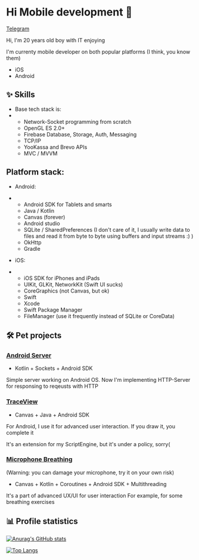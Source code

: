 # Hi Mobile development 👋

[Telegram](https://t.me/goodsingledamn)

Hi, I'm 20 years old boy with IT enjoying

I'm currenty mobile developer on both popular platforms
(I think, you know them)

* iOS
* Android

## ✨ Skills

* Base tech stack is:
* * Network-Socket programming from scratch
  * OpenGL ES 2.0+
  * Firebase Database, Storage, Auth, Messaging
  * TCP/IP
  * YooKassa and Brevo APIs
  * MVC / MVVM

## Platform stack:

* Android:
* * Android SDK for Tablets and smarts
  * Java / Kotlin
  * Canvas (forever)
  * Android studio
  * SQLite / SharedPreferences (I don't care of it, I usually write data to files and read it from byte to byte using buffers and input streams :) )
  * OkHttp
  * Gradle

* iOS:
* * iOS SDK for iPhones and iPads
  * UIKit, GLKit, NetworkKit (Swift UI sucks)
  * CoreGraphics (not Canvas, but ok)
  * Swift
  * Xcode
  * Swift Package Manager
  * FileManager (use it frequently instead of SQLite or CoreData)

## 🛠 Pet projects

### [Android Server](https://github.com/GoodDamn/SocketServer)

* Kotlin + Sockets + Android SDK

Simple server working on Android OS.
Now I'm implementing HTTP-Server for responsing to reqeusts with HTTP

### [TraceView](https://github.com/GoodDamn/TraceView)

* Canvas + Java + Android SDK

For Android, I use it for advanced user interaction.
If you draw it, you complete it

It's an extension for my ScriptEngine, but it's under a policy, sorry(

### [Microphone Breathing](https://github.com/GoodDamn/MicroBreath)
(Warning: you can damage your microphone, try it on your own risk)

* Canvas + Kotlin + Coroutines + Android SDK + Multithreading

It's a part of advanced UX/UI for user interaction
For example, for some breathing exercises

## 📊 Profile statistics
[![Anurag's GitHub stats](https://github-readme-stats.vercel.app/api?username=GoodDamn&theme=dark&count_private=true&include_all_commits=true&show_icons=true)](https://github.com/anuraghazra/github-readme-stats)

[![Top Langs](https://github-readme-stats.vercel.app/api/top-langs/?username=GoodDamn&show_icons=true&theme=dark&count_private=true&layout=donut-vertical&card_width=445&langs_count=4)](https://github.com/anuraghazra/github-readme-stats)

<!--
**GoodDamn/GoodDamn** is a ✨ _special_ ✨ repository because its `README.md` (this file) appears on your GitHub profile.

Here are some ideas to get you started:

- 🔭 I’m currently working on ...
- 🌱 I’m currently learning ...
- 👯 I’m looking to collaborate on ...
- 🤔 I’m looking for help with ...
- 💬 Ask me about ...
- 📫 How to reach me: ...
- 😄 Pronouns: ...
- ⚡ Fun fact: ...
-->
